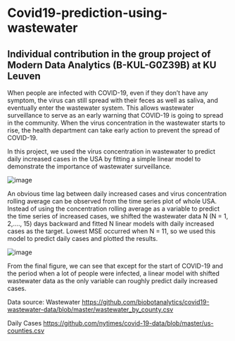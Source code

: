 # Covid19-prediction-using-wastewater
## Individual contribution in the group project of Modern Data Analytics (B-KUL-G0Z39B) at KU Leuven

When people are infected with COVID-19, even if they don’t have any symptom, the virus can still spread with their feces as well as saliva, and eventually enter the wastewater system. This allows wastewater surveillance to serve as an early warning that COVID-19 is going to spread in the community. When the virus concentration in the wastewater starts to rise, the health department can take early action to prevent the spread of COVID-19. 

In this project, we used the virus concentration in wastewater to predict daily increased cases in the USA by fitting a simple linear model to demonstrate the importance of wastewater surveillance.

![image](https://user-images.githubusercontent.com/57203983/213888844-59af3c85-76a1-4500-a653-6a2184283081.png)

An obvious time lag between daily increased cases and virus concentration rolling average can be observed from the time series plot of whole USA. Instead of using the concentration rolling average as a variable to predict the time series of increased cases, we shifted the wastewater data N (N = 1, 2,...., 15) days backward and fitted N linear models with daily increased cases as the target. Lowest MSE occurred when N = 11, so we used this model to predict daily cases and plotted the results. 

![image](https://user-images.githubusercontent.com/57203983/213888864-d4e04470-329f-4b54-803a-52d0715349b9.png)

From the final figure, we can see that except for the start of COVID-19 and the period when a lot of people were infected, a linear model with shifted wastewater data as the only variable can roughly predict daily increased cases.

Data source:
Wastewater https://github.com/biobotanalytics/covid19-wastewater-data/blob/master/wastewater_by_county.csv

Daily Cases https://github.com/nytimes/covid-19-data/blob/master/us-counties.csv
